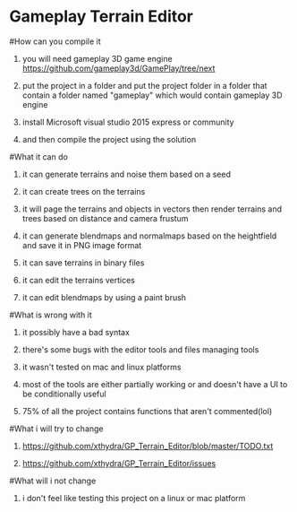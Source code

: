 # Gameplay Terrain Editor

#How can you compile it

1) you will need gameplay 3D game engine https://github.com/gameplay3d/GamePlay/tree/next

2) put the project in a folder and put the project folder in a folder that contain a folder named "gameplay" which would contain gameplay 3D engine

3) install Microsoft visual studio 2015 express or community

4) and then compile the project using the solution

#What it can do

1) it can generate terrains and noise them based on a seed

2) it can create trees on the terrains

3) it will page the terrains and objects in vectors then render terrains and trees based on distance and camera frustum

4) it can generate blendmaps and normalmaps based on the heightfield and save it in PNG image format

5) it can save terrains in binary files

6) it can edit the terrains vertices

7) it can edit blendmaps by using a paint brush

#What is wrong with it

1) it possibly have a bad syntax

2) there's some bugs with the editor tools and files managing tools

3) it wasn't tested on mac and linux platforms

4) most of the tools are either partially working or and doesn't have a UI to be conditionally useful

5) 75% of all the project contains functions that aren't commented(lol)

#What i will try to change

1) https://github.com/xthydra/GP_Terrain_Editor/blob/master/TODO.txt

2) https://github.com/xthydra/GP_Terrain_Editor/issues

#What will i not change

1) i don't feel like testing this project on a linux or mac platform
